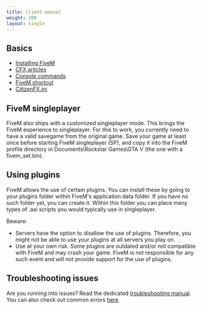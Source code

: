 ```yaml
---
title: Client manual
weight: 200
layout: single
---
```


Basics
------
- [Installing FiveM](https://support.cfx.re/hc/en-us/articles/360020992639-Installing-FiveM)
- [CFX articles](https://support.cfx.re/hc/en-us/sections/360005606960-FiveM)
- [Console commands](/docs/client-manual/console-commands)
- [FiveM shortcut](/docs/client-manual/shortcut)
- [CitizenFX.ini](/docs/client-manual/citizenfx)

FiveM singleplayer
------------------
FiveM also ships with a customized singleplayer mode. This brings the FiveM experience to singleplayer. For this to
work, you currently need to have a valid savegame from the original game. Save your game at least once before starting
FiveM singleplayer (SP), and copy it into the FiveM profile directory in Documents\Rockstar Games\GTA V (the one with a fivem_set.bin).

Using plugins
-------------
FiveM allows the use of certain plugins. You can install these by going to your plugins folder within FiveM's
application data folder. If you have no such folder yet, you can create it. Within this folder you can place
many types of .asi scripts you would typically use in singleplayer.

Beware:

- Servers have the option to disallow the use of plugins. Therefore, you might not be able to use your plugins at all
  servers you play on.
- Use at your own risk. Some plugins are outdated and/or not compatible with FiveM and may crash your game.
  FiveM is not responsible for any such event and will not provide support for the use of plugins.

<!--
Server Browser

The server browser allows for some neat searching tricks:

- Type `~foo ~bar` to exclude servers running foo or bar
-->

Troubleshooting issues
----------------------
Are you running into issues? Read the dedicated [troubleshooting manual](/docs/support/client-issues). You can also check out common errors [here](https://support.cfx.re/hc/en-us/sections/5299954457756-Common-errors).
